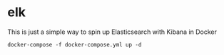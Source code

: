 # elk
This is just a simple way to spin up Elasticsearch with Kibana in Docker

````
docker-compose -f docker-compose.yml up -d
````
